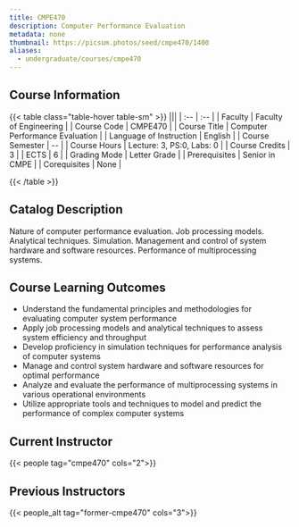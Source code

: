 ```yaml
---
title: CMPE470
description: Computer Performance Evaluation
metadata: none
thumbnail: https://picsum.photos/seed/cmpe470/1400
aliases:
  - undergraduate/courses/cmpe470
---
```


## Course Information

<!-- prettier-ignore-start -->
{{< table class="table-hover table-sm" >}}
|||
| :-- | :-- |
| Faculty | Faculty of Engineering |
| Course Code | CMPE470 |
| Course Title | Computer Performance Evaluation |
| Language of Instruction | English |
| Course Semester | -- |
| Course Hours | Lecture: 3, PS:0, Labs: 0 |
| Course Credits | 3 |
| ECTS | 6 |
| Grading Mode | Letter Grade |
| Prerequisites | Senior in CMPE |
| Corequisites | None |

{{< /table >}}
<!-- prettier-ignore-end -->


## Catalog Description

Nature of computer performance evaluation. Job processing models. Analytical techniques. Simulation. Management and control of system hardware and software resources. Performance of multiprocessing systems.

## Course Learning Outcomes

- Understand the fundamental principles and methodologies for evaluating computer system performance
- Apply job processing models and analytical techniques to assess system efficiency and throughput
- Develop proficiency in simulation techniques for performance analysis of computer systems
- Manage and control system hardware and software resources for optimal performance
- Analyze and evaluate the performance of multiprocessing systems in various operational environments
- Utilize appropriate tools and techniques to model and predict the performance of complex computer systems

## Current Instructor

{{< people tag="cmpe470" cols="2">}}

## Previous Instructors

{{< people_alt tag="former-cmpe470" cols="3">}}
